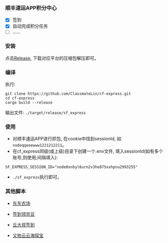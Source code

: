 ### 顺丰速运APP积分中心
- [x] 签到
- [x] 自动完成积分任务
- [ ] ......

### 安装

点击[Release](https://github.com/ClassmateLin/cf-express/releases), 下载对应平台的压缩包解压即可。

### 编译

执行:
```
git clone https://github.com/ClassmateLin/cf-express.git
cd cf-express
cargo build --release
```
输出文件: `./target/release/sf_express`


### 使用

- 对顺丰速运APP进行抓包, 在cookie中找到sessionId, 如`nodeqqeeewww1221212211`。
- 在cf_express同级(或上级)目录下创建一个.env文件, 填入sessionId(如有多个账号,则使用;间隔填入):
```
SF_EXPRESS_SESSION_ID="node0xnbyl6urn2v3he875xxhpnu2993255"
```
- `./sf_express`执行即可。


### 其他脚本

- [东东农场](https://github.com/ClassmateLin/jd-farm)

- [签到领京豆](https://github.com/ClassmateLin/jd-take-bean)

- [丘大叔签到](https://github.com/ClassmateLin/uncle-qiu-sign-in)

- [又拍云云海探宝](https://github.com/ClassmateLin/upyun)
